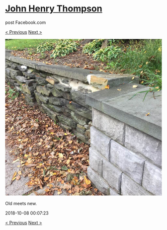 # [John Henry Thompson](../README.md)
post Facebook.com

[< Previous](2018-10-08-4.md) [Next >](2018-10-05-1.md)

[![](../media/2018-10-08/Timeline-Photos-Old-meets-new.jpg)](../README.md)

Old meets new.

2018-10-08 00:07:23

[< Previous](2018-10-08-4.md) [Next >](2018-10-05-1.md)